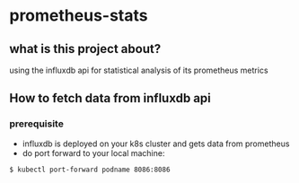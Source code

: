 # prometheus-stats

## what is this project about?
using the influxdb api for statistical analysis of its prometheus metrics

## How to fetch data from influxdb api 
### prerequisite
- influxdb is deployed on your k8s cluster and gets data from prometheus
- do port forward to your local machine:

```
$ kubectl port-forward podname 8086:8086
```


